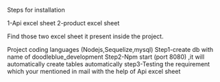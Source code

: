 Steps for installation

1-Api excel sheet 
2-product excel sheet

Find those two excel sheet it present inside the project.

Project coding languages
(Nodejs,Sequelize,mysql)
Step1-create db with name of doodleblue_development
Step2-Npm start (port 8080) ,it will automatically create tables automatically
step3-Testing the requirement which your mentioned in mail with the help of Api excel sheet 